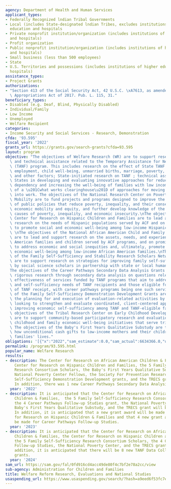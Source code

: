 ```yaml
---
agency: Department of Health and Human Services
applicant_types:
- Federally Recognized lndian Tribal Governments
- Local (includes State-designated lndian Tribes, excludes institutions of higher
  education and hospitals
- Private nonprofit institution/organization (includes institutions of higher education
  and hospitals)
- Profit organization
- Public nonprofit institution/organization (includes institutions of higher education
  and hospitals)
- Small business (less than 500 employees)
- State
- U.S. Territories and possessions (includes institutions of higher education and
  hospitals)
assistance_types:
- Project Grants
authorizations:
- "Section 413 of the Social Security Act, 42 U.S.C. \xA7613, as amended by the Consolidated\
  \ Appropriations Act of 2017. Pub. L. 115, 31."
beneficiary_types:
- Disabled (e.g. Deaf, Blind, Physically Disabled)
- Individual/Family
- Low Income
- Unemployed
- Welfare Recipient
categories:
- Income Security and Social Services - Research, Demonstration
cfda: '93.595'
fiscal_year: '2022'
grants_url: https://grants.gov/search-grants?cfda=93.595
layout: program
objective: "The objectives of Welfare Research (WR) are to support research, evaluation,\
  \ and technical assistance related to the Temporary Assistance for Needy Families\
  \ (TANF) program. This includes research on the effect of State TANF programs on\
  \ employment, child well-being, unmarried births, marriage, poverty, economic mobility,\
  \ and other factors; State-initiated research on TANF ; technical assistance to\
  \ States in developing and evaluating innovative approaches for reducing welfare\
  \ dependency and increasing the well-being of families with low incomes; and development\
  \ of a \u201Cwhat works clearinghouse\u201D of approaches for moving welfare recipients\
  \ into work. The objectives of the National Research Center on Poverty and Economic\
  \ Mobility are to fund projects and programs designed to improve the effectiveness\
  \ of public policies that reduce poverty, inequality, and their consequences, promote\
  \ economic mobility and equity, and further develop knowledge of the structural\
  \ causes of poverty, inequality, and economic insecurity.\nThe objectives of the\
  \ Center for Research on Hispanic Children and Families are to lead and support\
  \ research on the needs of Hispanic populations served by ACF and on promising approaches\
  \ to promote social and economic well-being among low-income Hispanic families.\
  \ \nThe objectives of the National African American Child and Family Research Center\
  \ are to lead and support research on the assets, needs, and experiences of African\
  \ American families and children served by ACF programs, and on promising approaches\
  \ to address economic and social inequities and, ultimately, promote social and\
  \ economic well-being among low-income African American families.\nThe objectives\
  \ of the Family Self-Sufficiency and Stability Research Scholars Network Grants\
  \ are to support research on strategies for improving family self-sufficiency conducted\
  \ by social science scholars in partnership with state or local human services agencies.\n\
  The objectives of the Career Pathways Secondary Data Analysis Grants are to support\
  \ rigorous research through secondary data analysis on questions relevant to the\
  \ effectiveness of services funded by TANF programs that aim to address the employment\
  \ and self-sufficiency needs of TANF recipients and those eligible for or at risk\
  \ of TANF receipt, with career pathways programs being one such service. The objectives\
  \ of the Family Self-Sufficiency Demonstration Development Grants are to support\
  \ the planning for and execution of evaluation-related activities by organizations\
  \ looking to strengthen and evaluate coordinated, client-centered approaches to\
  \ improving economic self-sufficiency among TANF and TANF-eligible families. The\
  \ objectives of the Tribal Research Center on Early Childhood Development and Systems\
  \ are to support community-based participatory research and evaluation of ACF early\
  \ childhood and family economic well-being initiatives that serve tribal communities.\
  \ The objectives of the Baby's First Years Qualitative Substudy are to understand\
  \ how unconditional cash gifts to low-income mothers and their children affects\
  \ families' lives."
obligations: '[{"x":"2022","sam_estimate":0.0,"sam_actual":6634366.0,"usa_spending_actual":4189848.15},{"x":"2023","sam_estimate":3586588.0,"sam_actual":0.0,"usa_spending_actual":1110301.49},{"x":"2024","sam_estimate":4083182.0,"sam_actual":0.0,"usa_spending_actual":492323.0}]'
permalink: /program/93.595.html
popular_name: Welfare Research
results:
- description: The Center for Research on African American Children & Families, the
    Center for Research on Hispanic Children and Families, the 5 Family Self-Sufficiency
    Research Consortium Scholars, the Baby's First Years Qualitative Substudy, the
    National Poverty Center Fellows, the Society For Prevention Research, the 20 Family
    Self-Sufficiency Demonstration Development grants, and the TRECS grant were renewed.
    In addition, there was 1 new Career Pathways Secondary Data Analysis grant award.
  year: '2022'
- description: It is anticipated that the Center for Research on African American
    Children & Families,  the 5 Family Self-Sufficiency Research Consortium Scholars,
    the 4 Career Pathways Follow-up Studies grant, the National Poverty Center , the
    Baby's First Years Qualitative Substudy, and the TRECS grant will be renewed.
    In addition, it is anticipated that a new grant award will be made for the Center
    for Research on Hispanic Children & Families and that 4 new grant awards will
    be made for Career Pathways Follow-up Studies.
  year: '2023'
- description: It is anticipated that the Center for Research on African American
    Children & Families, the Center for Research on Hispanic Children and Families,
    the 5 Family Self-Sufficiency Research Consortium Scholars, the 4 Career Pathways
    Follow-up Studies, the National Poverty Center, and the TRECS grant will be renewed.  In
    addition, it is anticipated that there will be 8 new TANF Data Collaborative 2.0
    grants.
  year: '2024'
sam_url: https://sam.gov/fal/0fd916cd4acc49de80f4c7bf2e78a2cc/view
sub-agency: Administration for Children and Families
title: Welfare Reform Research, Evaluations and National Studies
usaspending_url: https://www.usaspending.gov/search/?hash=a9eed6f53fc7e3717169aac4770d389d
---
```

